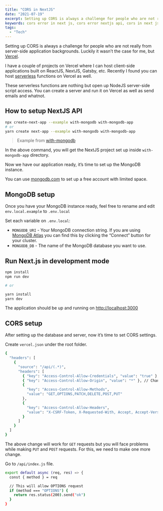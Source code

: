 ```yaml
---
title: "CORS in NextJS"
date: "2021-07-19"
excerpt: Setting up CORS is always a challenge for people who are not really from server-side application backgrounds.
keywords: cors error in next js, cors error nextjs api, cors in next js, cors issue in next js, cors issue in nextjs code, cors issue in nextjs config, cors issue in nextjs example, cors issue in nextjs fetch, cors issue in nextjs fix, cors issue in nextjs header, cors issue in nextjs middleware, cors issue in nextjs page, how to fix cors issue, next cors error, next js cross origin,
tags:
  - "Tech"
---
```


Setting up CORS is always a challenge for people who are not really from server-side application backgrounds. Luckily it wasn’t the case for me, but [Vercel](https://vercel.com/).

I have a couple of projects on Vercel where I can host client-side applications built on ReactJS, NextJS, Gatsby, etc. Recently I found you can host [serverless](https://vercel.com/docs/serverless-functions/introduction) functions on Vercel as well.

These serverless functions are nothing but open up NodeJS server-side script access. You can create a server and run it on Vercel as well as send emails and whatnot.

## How to setup NextJS API

```bash
npx create-next-app --example with-mongodb with-mongodb-app
# or
yarn create next-app --example with-mongodb with-mongodb-app
```

> Example from [with-mongodb](https://github.com/vercel/next.js/tree/canary/examples/with-mongodb)

In the above command, you will get the NextJS project set up inside `with-mongodb-app` directory.

Now we have our application ready, it’s time to set up the MongoDB instance.

You can use [mongodb.com](https://mongodb.com/atlas) to set up a free account with limited space.

## MongoDB setup

Once you have your MongoDB instance ready, feel free to rename and edit `env.local.example` to `.env.local`

Set each variable on `.env.local`:

- `MONGODB_URI` - Your MongoDB connection string. If you are using [MongoDB Atlas](https://mongodb.com/atlas) you can find this by clicking the “Connect” button for your cluster.
- `MONGODB_DB` - The name of the MongoDB database you want to use.

## Run Next.js in development mode

```bash
npm install
npm run dev

# or

yarn install
yarn dev
```

The application should be up and running on [](http://localhost:3000)[http://localhost:3000](http://localhost:3000)

## CORS setup

After setting up the database and server, now it’s time to set CORS settings.

Create `vercel.json` under the root folder.

```bash
{
  "headers": [
    {
      "source": "/api/(.*)",
      "headers": [
        { "key": "Access-Control-Allow-Credentials", "value": "true" },
        { "key": "Access-Control-Allow-Origin", "value": "*" }, // Change this to specific domain for better security
        {
          "key": "Access-Control-Allow-Methods",
          "value": "GET,OPTIONS,PATCH,DELETE,POST,PUT"
        },
        {
          "key": "Access-Control-Allow-Headers",
          "value": "X-CSRF-Token, X-Requested-With, Accept, Accept-Version, Content-Length, Content-MD5, Content-Type, Date, X-Api-Version"
        }
      ]
    }
  ]
}
```

The above change will work for `GET` requests but you will face problems while making `PUT` and `POST` requests. For this, we need to make one more change.

Go to `/api/index.js` file.

```bash
export default async (req, res) => {
  const { method } = req

  // This will allow OPTIONS request
  if (method === "OPTIONS") {
    return res.status(200).send("ok")
  }
}
```
